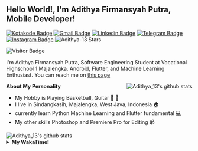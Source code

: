 
## Hello World!, I'm Adithya Firmansyah Putra, Mobile Developer!

[![Kotakode Badge](https://img.shields.io/badge/-Kotakode-green?style=plastic&logo=Kotakode&link=https://kotakode.com/users/527/adithya-13)](https://kotakode.com/users/527/adithya-13)
[![Gmail Badge](https://img.shields.io/badge/-Gmail-white?style=plastic&logo=Gmail&link=mailto:aditputrafirmansyah@gmail.com)](mailto:aditputrafirmansyah@gmail.com)
[![Linkedin Badge](https://img.shields.io/badge/-LinkedIn-blue?style=plastic&logo=Linkedin&link=https://www.linkedin.com/in/aditputrafirmansyah/)](https://www.linkedin.com/in/aditputrafirmansyah/) 
[![Telegram Badge](https://img.shields.io/badge/-Telegram-blue?style=plastic&logo=telegram&link=https://t.me/Adithya_13)](https://t.me/Adithya_13) 
[![Instagram Badge](https://img.shields.io/badge/-Instagram-white?style=plastic&logo=instagram&link=https://www.instagram.com/adithya_firmansyahputra/)](https://www.instagram.com/adithya_firmansyahputra/)
![Adithya-13 Stars](https://img.shields.io/github/stars/Adithya-13?affiliations=OWNER&style=social)

![Visitor Badge](https://visitor-badge.laobi.icu/badge?page_id=Adithya-13.Adithya-13)

I'm Adithya Firmansyah Putra, Software Engineering Student at Vocational Highschool 1 Majalengka. Android, Flutter, and Machine Learning Enthusiast. You can reach me on [this page](https://msha.ke/adithya_13/)

<img align="right" alt="Adithya_13's github stats" src="https://github-readme-stats.vercel.app/api/top-langs/?username=Adithya-13&theme=radical&show_icons=true&hide_border=true&line_height=24"/>

**About My Personality**

- My Hobby is Playing Basketball, Guitar :basketball: :guitar: 
- I live in Sindangkasih, Majalengka, West Java, Indonesia :house:
- currently learn Python Machine Learning and Flutter fundamental :computer:
- My other skills Photoshop and Premiere Pro for Editing :video_camera:

<img alt="Adithya_13's github stats" src="https://github-readme-stats.vercel.app/api?username=Adithya-13&count_private=true&show_icons=true&hide_border=true&include_all_commits=true&line_height=24&theme=radical"/>

<details>
  <summary><b>My WakaTime!</b></summary>
  <br>
  
  <!--START_SECTION:waka-->
![Lines of code](https://img.shields.io/badge/From%20Hello%20World%20I%27ve%20Written-284506%20lines%20of%20code-blue)

**I'm a Night 🦉** 

```text
🌞 Morning    72 commits     ████░░░░░░░░░░░░░░░░░░░░░   15.75% 
🌆 Daytime    81 commits     ████░░░░░░░░░░░░░░░░░░░░░   17.72% 
🌃 Evening    145 commits    ████████░░░░░░░░░░░░░░░░░   31.73% 
🌙 Night      159 commits    ████████░░░░░░░░░░░░░░░░░   34.79%

```
📅 **I'm Most Productive on Sunday** 

```text
Monday       63 commits     ███░░░░░░░░░░░░░░░░░░░░░░   13.79% 
Tuesday      37 commits     ██░░░░░░░░░░░░░░░░░░░░░░░   8.1% 
Wednesday    40 commits     ██░░░░░░░░░░░░░░░░░░░░░░░   8.75% 
Thursday     43 commits     ██░░░░░░░░░░░░░░░░░░░░░░░   9.41% 
Friday       74 commits     ████░░░░░░░░░░░░░░░░░░░░░   16.19% 
Saturday     79 commits     ████░░░░░░░░░░░░░░░░░░░░░   17.29% 
Sunday       121 commits    ██████░░░░░░░░░░░░░░░░░░░   26.48%

```


📊 **This Week I Spent My Time On** 

```text
⌚︎ Time Zone: Asia/Bangkok

💬 Programming Languages: 
Dart                     13 hrs 41 mins      ████████████████████████░   97.29% 
YAML                     10 mins             ░░░░░░░░░░░░░░░░░░░░░░░░░   1.25% 
Other                    4 mins              ░░░░░░░░░░░░░░░░░░░░░░░░░   0.58% 
JSON                     3 mins              ░░░░░░░░░░░░░░░░░░░░░░░░░   0.42% 
Git Config               2 mins              ░░░░░░░░░░░░░░░░░░░░░░░░░   0.32%

🔥 Editors: 
Android Studio           14 hrs 4 mins       █████████████████████████   100.0%

💻 Operating System: 
Windows                  14 hrs 4 mins       █████████████████████████   100.0%

```

**I Mostly Code in Kotlin** 

```text
Kotlin                   19 repos            ██████████████░░░░░░░░░░░   59.38% 
Dart                     9 repos             ███████░░░░░░░░░░░░░░░░░░   28.12% 
Jupyter Notebook         2 repos             █░░░░░░░░░░░░░░░░░░░░░░░░   6.25% 
CSS                      1 repo              ░░░░░░░░░░░░░░░░░░░░░░░░░   3.12% 
HTML                     1 repo              ░░░░░░░░░░░░░░░░░░░░░░░░░   3.12%

```



 Last Updated on 18/07/2021
<!--END_SECTION:waka-->
</details>
